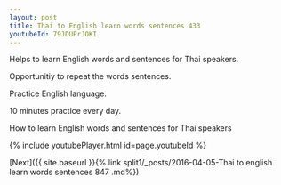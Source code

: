```yaml
---
layout: post
title: Thai to English learn words sentences 433 
youtubeId: 79JDUPrJOKI
---
```

 
 
Helps to learn English words and sentences for Thai speakers.

Opportunitiy to repeat the words sentences. 

Practice English language. 
 
10 minutes practice every day. 
 
How to learn English words and sentences for Thai speakers 
 
{% include youtubePlayer.html id=page.youtubeId %}
 
 
[Next]({{ site.baseurl }}{% link  split1/_posts/2016-04-05-Thai to english learn words sentences 847 .md%})
 
